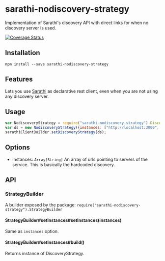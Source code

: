 # sarathi-nodiscovery-strategy
Implementation of Sarathi's discovery API with direct links for when no discovery server is used.

[![Coverage Status](https://coveralls.io/repos/github/nikhilw/sarathi-nodiscovery-strategy/badge.svg?branch=master)](https://coveralls.io/github/nikhilw/sarathi-nodiscovery-strategy?branch=master)

## Installation
```npm
npm install --save sarathi-nodiscovery-strategy
```
## Features
Lets you use [Sarathi](https://www.npmjs.com/package/sarathi) as declarative rest client, even when you are not using any discovery server.

## Usage
```javascript
var NodiscoveryStrategy = require("sarathi-nodiscovery-strategy").DiscoveryStrategy;
var ds = new NodiscoveryStrategy({instances: ["http://localhost:3000", "http://localhost:3001"]})
sarathiClientBuilder.setDiscoveryStrategy(ds);
```
## Options
* instances: ```Array[String]``` An array of urls pointing to servers of the service. This is basically the hardcoded discovery.

## API
### StrategyBuilder
A builder exposed by the package: ```require("sarathi-nodiscovery-strategy").StrategyBuilder```

#### StrategyBuilder#setInstances#setInstances(instances)
Same as ```instances``` option.

#### StrategyBuilder#setInstances#build()
Returns instance of DiscoveryStrategy.
